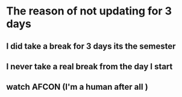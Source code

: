 # The reason of not updating for 3 days 
## I did take a break for 3 days its the semester 
## I never take a real break from the day I start
## watch AFCON (I'm a human after all )
